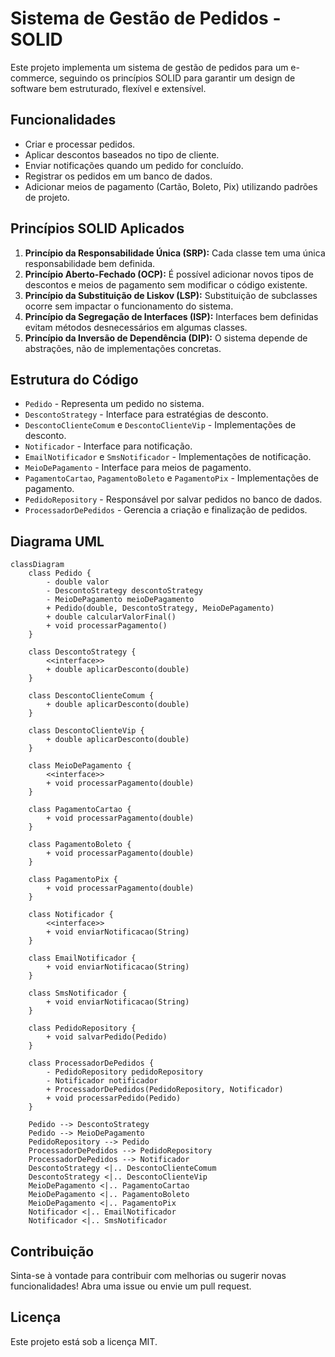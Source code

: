 # Sistema de Gestão de Pedidos - SOLID

Este projeto implementa um sistema de gestão de pedidos para um e-commerce, seguindo os princípios SOLID para garantir um design de software bem estruturado, flexível e extensível.

## Funcionalidades

- Criar e processar pedidos.
- Aplicar descontos baseados no tipo de cliente.
- Enviar notificações quando um pedido for concluído.
- Registrar os pedidos em um banco de dados.
- Adicionar meios de pagamento (Cartão, Boleto, Pix) utilizando padrões de projeto.

## Princípios SOLID Aplicados

1. **Princípio da Responsabilidade Única (SRP):** Cada classe tem uma única responsabilidade bem definida.
2. **Princípio Aberto-Fechado (OCP):** É possível adicionar novos tipos de descontos e meios de pagamento sem modificar o código existente.
3. **Princípio da Substituição de Liskov (LSP):** Substituição de subclasses ocorre sem impactar o funcionamento do sistema.
4. **Princípio da Segregação de Interfaces (ISP):** Interfaces bem definidas evitam métodos desnecessários em algumas classes.
5. **Princípio da Inversão de Dependência (DIP):** O sistema depende de abstrações, não de implementações concretas.

## Estrutura do Código

- `Pedido` - Representa um pedido no sistema.
- `DescontoStrategy` - Interface para estratégias de desconto.
- `DescontoClienteComum` e `DescontoClienteVip` - Implementações de desconto.
- `Notificador` - Interface para notificação.
- `EmailNotificador` e `SmsNotificador` - Implementações de notificação.
- `MeioDePagamento` - Interface para meios de pagamento.
- `PagamentoCartao`, `PagamentoBoleto` e `PagamentoPix` - Implementações de pagamento.
- `PedidoRepository` - Responsável por salvar pedidos no banco de dados.
- `ProcessadorDePedidos` - Gerencia a criação e finalização de pedidos.

## Diagrama UML

```mermaid
classDiagram
    class Pedido {
        - double valor
        - DescontoStrategy descontoStrategy
        - MeioDePagamento meioDePagamento
        + Pedido(double, DescontoStrategy, MeioDePagamento)
        + double calcularValorFinal()
        + void processarPagamento()
    }

    class DescontoStrategy {
        <<interface>>
        + double aplicarDesconto(double)
    }

    class DescontoClienteComum {
        + double aplicarDesconto(double)
    }

    class DescontoClienteVip {
        + double aplicarDesconto(double)
    }

    class MeioDePagamento {
        <<interface>>
        + void processarPagamento(double)
    }

    class PagamentoCartao {
        + void processarPagamento(double)
    }

    class PagamentoBoleto {
        + void processarPagamento(double)
    }

    class PagamentoPix {
        + void processarPagamento(double)
    }

    class Notificador {
        <<interface>>
        + void enviarNotificacao(String)
    }

    class EmailNotificador {
        + void enviarNotificacao(String)
    }

    class SmsNotificador {
        + void enviarNotificacao(String)
    }

    class PedidoRepository {
        + void salvarPedido(Pedido)
    }

    class ProcessadorDePedidos {
        - PedidoRepository pedidoRepository
        - Notificador notificador
        + ProcessadorDePedidos(PedidoRepository, Notificador)
        + void processarPedido(Pedido)
    }

    Pedido --> DescontoStrategy
    Pedido --> MeioDePagamento
    PedidoRepository --> Pedido
    ProcessadorDePedidos --> PedidoRepository
    ProcessadorDePedidos --> Notificador
    DescontoStrategy <|.. DescontoClienteComum
    DescontoStrategy <|.. DescontoClienteVip
    MeioDePagamento <|.. PagamentoCartao
    MeioDePagamento <|.. PagamentoBoleto
    MeioDePagamento <|.. PagamentoPix
    Notificador <|.. EmailNotificador
    Notificador <|.. SmsNotificador
```

## Contribuição

Sinta-se à vontade para contribuir com melhorias ou sugerir novas funcionalidades! Abra uma issue ou envie um pull request.

## Licença

Este projeto está sob a licença MIT.

